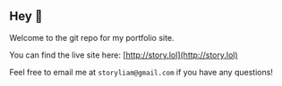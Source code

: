 ## Hey 👋

Welcome to the git repo for my portfolio site. 

You can find the live site here: [http://story.lol](http://story.lol)

Feel free to email me at `storyliam@gmail.com` if you have any questions!
